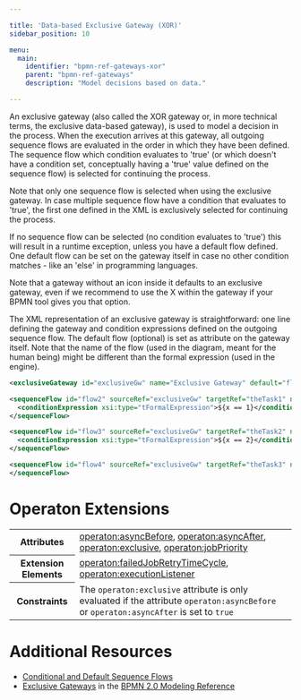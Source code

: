 ```yaml
---

title: 'Data-based Exclusive Gateway (XOR)'
sidebar_position: 10

menu:
  main:
    identifier: "bpmn-ref-gateways-xor"
    parent: "bpmn-ref-gateways"
    description: "Model decisions based on data."

---
```



An exclusive gateway (also called the XOR gateway or, in more technical terms, the exclusive data-based gateway), is used to model a decision in the process. When the execution arrives at this gateway, all outgoing sequence flows are evaluated in the order in which they have been defined. The sequence flow which condition evaluates to 'true' (or which doesn't have a condition set, conceptually having a 'true' value defined on the sequence flow) is selected for continuing the process.

Note that only one sequence flow is selected when using the exclusive gateway. In case multiple sequence flow have a condition that evaluates to 'true', the first one defined in the XML is exclusively selected for continuing the process.

If no sequence flow can be selected (no condition evaluates to 'true') this will result in a runtime exception, unless you have a default flow defined. One default flow can be set on the gateway itself in case no other condition matches - like an 'else' in programming languages.


<div data-bpmn-diagram="../bpmn/exclusive-gateway"></div>


Note that a gateway without an icon inside it defaults to an exclusive gateway, even if we recommend to use the X within the gateway if your BPMN tool gives you that option.

The XML representation of an exclusive gateway is straightforward: one line defining the gateway and condition expressions defined on the outgoing sequence flow. The default flow (optional) is set as attribute on the gateway itself. Note that the name of the flow (used in the diagram, meant for the human being) might be different than the formal expression (used in the engine).


```xml
<exclusiveGateway id="exclusiveGw" name="Exclusive Gateway" default="flow4" />

<sequenceFlow id="flow2" sourceRef="exclusiveGw" targetRef="theTask1" name="${x==1}">
  <conditionExpression xsi:type="tFormalExpression">${x == 1}</conditionExpression>
</sequenceFlow>

<sequenceFlow id="flow3" sourceRef="exclusiveGw" targetRef="theTask2" name="${x==2}">
  <conditionExpression xsi:type="tFormalExpression">${x == 2}</conditionExpression>
</sequenceFlow>

<sequenceFlow id="flow4" sourceRef="exclusiveGw" targetRef="theTask3" name="else">
</sequenceFlow>
```


# Operaton Extensions

<table class="table table-striped">
  <tr>
    <th>Attributes</th>
    <td>
      <a href="../reference/bpmn20/custom-extensions/extension-attributes.md#asyncbefore">operaton:asyncBefore</a>,
      <a href="../reference/bpmn20/custom-extensions/extension-attributes.md#asyncafter">operaton:asyncAfter</a>,
      <a href="../reference/bpmn20/custom-extensions/extension-attributes.md#exclusive">operaton:exclusive</a>,
      <a href="../reference/bpmn20/custom-extensions/extension-attributes.md#jobpriority">operaton:jobPriority</a>
    </td>
  </tr>
  <tr>
    <th>Extension Elements</th>
    <td>
      <a href="../reference/bpmn20/custom-extensions/extension-elements.md#failedjobretrytimecycle">operaton:failedJobRetryTimeCycle</a>,
      <a href="../reference/bpmn20/custom-extensions/extension-elements.md#executionlistener">operaton:executionListener</a>
    </td>
  </tr>
  <tr>
    <th>Constraints</th>
    <td>
      The <code>operaton:exclusive</code> attribute is only evaluated if the attribute
      <code>operaton:asyncBefore</code> or <code>operaton:asyncAfter</code> is set to <code>true</code>
    </td>
  </tr>
</table>


# Additional Resources

*   [Conditional and Default Sequence Flows](../reference/bpmn20/gateways/sequence-flow.md)
*   [Exclusive Gateways](http://operaton.org/bpmn/reference.html#gateways-data-based-exclusive-gateways) in the [BPMN 2.0 Modeling Reference](http://operaton.org/bpmn/reference.html)
